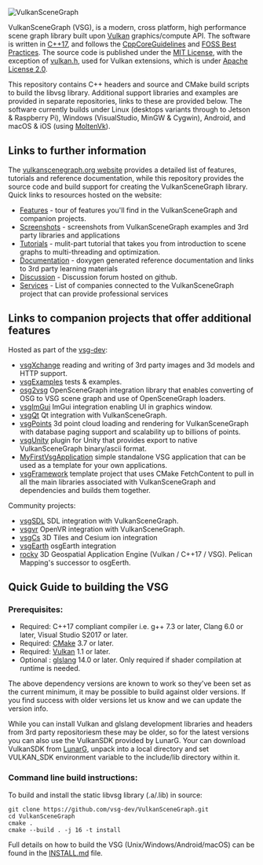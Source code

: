 ![VulkanSceneGraph](https://raw.githubusercontent.com/vsg-dev/VulkanSceneGraph/master/docs/images/VSGlogo.png)

VulkanSceneGraph (VSG), is a modern, cross platform, high performance scene graph library built upon [Vulkan](https://www.khronos.org/vulkan/) graphics/compute API. The software is written in [C++17](https://en.wikipedia.org/wiki/C%2B%2B17), and follows the [CppCoreGuidelines](https://isocpp.github.io/CppCoreGuidelines/CppCoreGuidelines) and [FOSS Best Practices](https://github.com/coreinfrastructure/best-practices-badge/blob/master/doc/criteria.md).  The source code is published under the [MIT License](LICENSE.md), with the exception of [vulkan.h](include/vsg/vk/vulkan.h), used for Vulkan extensions, which is under [Apache License 2.0](LICENSE.Vulkan-Headers.md).

This repository contains C++ headers and source and CMake build scripts to build the libvsg library.  Additional support libraries and examples are provided in separate repositories, links to these are provided below.  The software currently builds under Linux (desktops variants through to Jetson & Raspberry Pi), Windows (VisualStudio, MinGW & Cygwin), Android, and macOS & iOS (using [MoltenVk](https://github.com/KhronosGroup/MoltenVK)).

## Links to further information

The [vulkanscenegraph.org website](https://www.vulkanscenegraph.org) provides a detailed list of features, tutorials and reference documentation, while this repository provides the source code and build support for creating the VulkanSceneGraph library. Quick links to resources hosted on the website:
* [Features](https://vsg-dev.github.io/vsg-dev.io/features) - tour of features you'll find in the VulkanSceneGraph and companion projects.
* [Screenshots](https://vsg-dev.github.io/vsg-dev.io/screenshots) - screenshots from VulkanSceneGraph examples and 3rd party libraries and applications
* [Tutorials](https://vsg-dev.github.io/vsg-dev.io/tutorials) - mulit-part tutorial that takes you from introduction to scene graphs to multi-threading and optimization.
* [Documentation](https://vsg-dev.github.io/vsg-dev.io/documentation) - doxygen generated reference documentation and links to 3rd party learning materials
* [Discussion](https://github.com/vsg-dev/VulkanSceneGraph/discussions) - Discussion forum hosted on github.
* [Services](https://vsg-dev.github.io/vsg-dev.io/services) - List of companies connected to the VulkanSceneGraph project that can provide professional services


## Links to companion projects that offer additional features

Hosted as part of the [vsg-dev](https://github.com/vsg-dev):
* [vsgXchange](https://github.com/vsg-dev/vsgXchange) reading and writing of 3rd party images and 3d models and HTTP support.
* [vsgExamples](https://github.com/vsg-dev/vsgExamples) tests & examples.
* [osg2vsg](https://github.com/vsg-dev/osg2vsg) OpenSceneGraph integration library that enables converting of OSG to VSG scene graph and use of OpenSceneGraph loaders.
* [vsgImGui](https://github.com/vsg-dev/vsgImGui) ImGui integration enabling UI in graphics window.
* [vsgQt](https://github.com/vsg-dev/vsgQt) Qt integration with VulkanSceneGraph.
* [vsgPoints](https://github.com/vsg-dev/vsgPoints) 3d point cloud loading and rendering for VulkanSceneGraph with database paging support and scalability up to billions of points.
* [vsgUnity](https://github.com/vsg-dev/vsgUnity) plugin for Unity that provides export to native VulkanSceneGraph binary/ascii format.
* [MyFirstVsgApplication](https://github.com/vsg-dev/MyFirstVsgApplication) simple standalone VSG application that can be used as a template for your own applications.
* [vsgFramework](https://github.com/vsg-dev/vsgFramework) template project that uses CMake FetchContent to pull in all the main libraries associated with VulkanSceneGraph and dependencies and builds them together.

Community projects:
* [vsgSDL](https://github.com/ptrfun/vsgSDL) SDL integration with VulkanSceneGraph.
* [vsgvr](https://github.com/geefr/vsgvr) OpenVR integration with VulkanSceneGraph.
* [vsgCs](https://github.com/timoore/vsgCs) 3D Tiles and Cesium ion integration
* [vsgEarth](https://github.com/timoore/vsgEarth) osgEarth integration
* [rocky](https://github.com/pelicanmapping/rocky) 3D Geospatial Application Engine (Vulkan / C++17 / VSG). Pelican Mapping's successor to osgEerth.

## Quick Guide to building the VSG

### Prerequisites:
* Required: C++17 compliant compiler i.e. g++ 7.3 or later, Clang 6.0 or later, Visual Studio S2017 or later.
* Required: [CMake](https://www.cmake.org) 3.7 or later.
* Required: [Vulkan](https://vulkan.lunarg.com/) 1.1 or later.
* Optional : [glslang](https://github.com/KhronosGroup/glslang) 14.0 or later. Only required if shader compilation at runtime is needed.

The above dependency versions are known to work so they've been set as the current minimum, it may be possible to build against older versions.  If you find success with older versions let us know and we can update the version info.

While you can install Vulkan and glslang development libraries and headers from 3rd party repositoriesm these may be older, so for the latest versions you can also use the VulkanSDK provided by LunarG.  Your can download VulkanSDK from [LunarG](https://vulkan.lunarg.com/sdk/home), unpack into a local directory and set VULKAN_SDK environment variable to the include/lib directory within it.

### Command line build instructions:

To build and install the static libvsg library (.a/.lib) in source:

    git clone https://github.com/vsg-dev/VulkanSceneGraph.git
    cd VulkanSceneGraph
    cmake .
    cmake --build . -j 16 -t install

Full details on how to build the VSG (Unix/Windows/Android/macOS) can be found in the [INSTALL.md](INSTALL.md) file.
